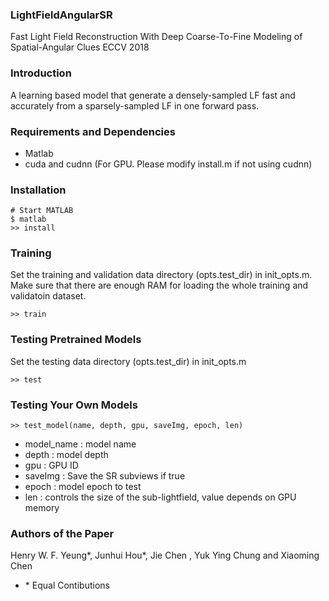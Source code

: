 ### LightFieldAngularSR
Fast Light Field Reconstruction With Deep Coarse-To-Fine Modeling of Spatial-Angular Clues
ECCV 2018

### Introduction

A learning based model that generate a densely-sampled LF fast and accurately from a sparsely-sampled LF in one forward pass.

### Requirements and Dependencies

- Matlab
- cuda and cudnn (For GPU. Please modify install.m if not using cudnn)

### Installation

    # Start MATLAB
    $ matlab
    >> install

### Training

Set the training and validation data directory (opts.test_dir) in init_opts.m. Make sure that there are enough RAM for loading the whole training and validatoin dataset.

    >> train

### Testing Pretrained Models

Set the testing data directory (opts.test_dir) in init_opts.m

    >> test

### Testing Your Own Models

    >> test_model(name, depth, gpu, saveImg, epoch, len)
    
- model_name    : model name
- depth         : model depth
- gpu           : GPU ID
- saveImg       : Save the SR subviews if true
- epoch         : model epoch to test
- len           : controls the size of the sub-lightfield, value depends on GPU memory
   
### Authors of the Paper

Henry W. F. Yeung*, Junhui Hou*, Jie Chen , Yuk Ying Chung and Xiaoming Chen

- \* Equal Contibutions
